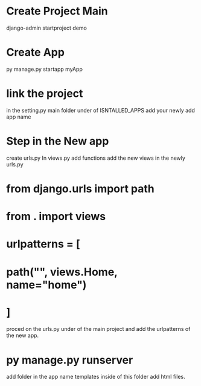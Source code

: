 # Create Project Main 
django-admin startproject demo

# Create App 
py manage.py startapp myApp

# link the project 
in the setting.py main folder
under of ISNTALLED_APPS add your 
newly add app name

# Step in the New app

create urls.py
In views.py add functions
add the new views in the newly urls.py

# from django.urls import path
# from . import views 
# urlpatterns = [
#     path("", views.Home, name="home")
# ]

proced on the urls.py under of the main project 
and add the urlpatterns of the new app.

# py manage.py runserver

add folder in the app name
templates inside of this folder
add html files.